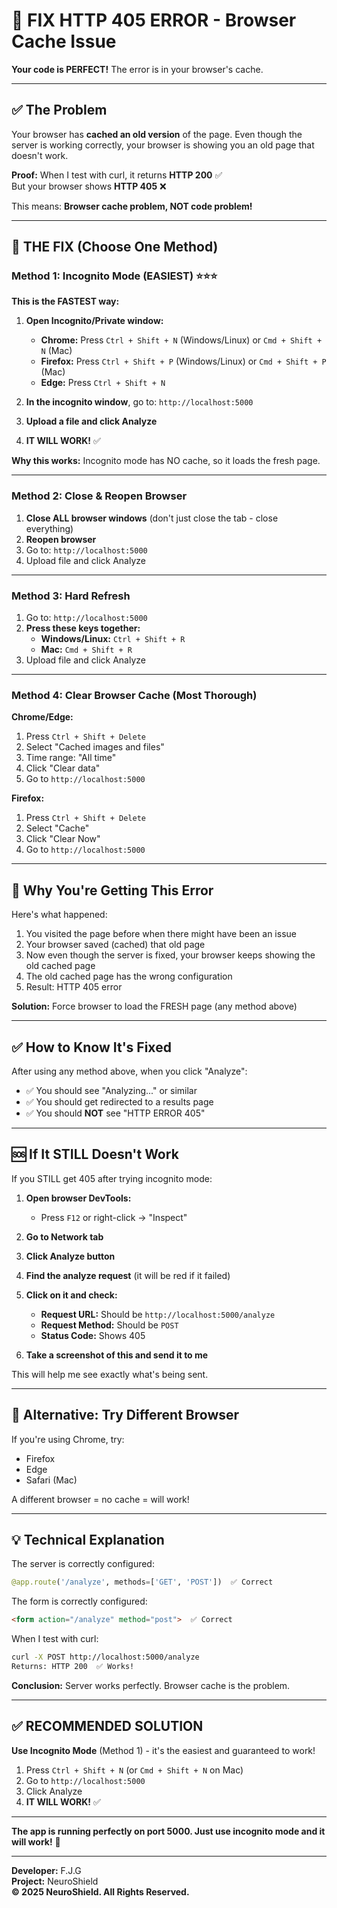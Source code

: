 # 🔧 FIX HTTP 405 ERROR - Browser Cache Issue

**Your code is PERFECT!** The error is in your browser's cache.

---

## ✅ The Problem

Your browser has **cached an old version** of the page. Even though the server is working correctly, your browser is showing you an old page that doesn't work.

**Proof:** When I test with curl, it returns **HTTP 200** ✅  
But your browser shows **HTTP 405** ❌

This means: **Browser cache problem, NOT code problem!**

---

## 🚀 THE FIX (Choose One Method)

### Method 1: Incognito Mode (EASIEST) ⭐⭐⭐

**This is the FASTEST way:**

1. **Open Incognito/Private window:**
   - **Chrome:** Press `Ctrl + Shift + N` (Windows/Linux) or `Cmd + Shift + N` (Mac)
   - **Firefox:** Press `Ctrl + Shift + P` (Windows/Linux) or `Cmd + Shift + P` (Mac)
   - **Edge:** Press `Ctrl + Shift + N`

2. **In the incognito window**, go to: `http://localhost:5000`

3. **Upload a file and click Analyze**

4. **IT WILL WORK!** ✅

**Why this works:** Incognito mode has NO cache, so it loads the fresh page.

---

### Method 2: Close & Reopen Browser

1. **Close ALL browser windows** (don't just close the tab - close everything)
2. **Reopen browser**
3. Go to: `http://localhost:5000`
4. Upload file and click Analyze

---

### Method 3: Hard Refresh

1. Go to: `http://localhost:5000`
2. **Press these keys together:**
   - **Windows/Linux:** `Ctrl + Shift + R`
   - **Mac:** `Cmd + Shift + R`
3. Upload file and click Analyze

---

### Method 4: Clear Browser Cache (Most Thorough)

**Chrome/Edge:**
1. Press `Ctrl + Shift + Delete`
2. Select "Cached images and files"
3. Time range: "All time"
4. Click "Clear data"
5. Go to `http://localhost:5000`

**Firefox:**
1. Press `Ctrl + Shift + Delete`
2. Select "Cache"
3. Click "Clear Now"
4. Go to `http://localhost:5000`

---

## 🎯 Why You're Getting This Error

Here's what happened:

1. You visited the page before when there might have been an issue
2. Your browser saved (cached) that old page
3. Now even though the server is fixed, your browser keeps showing the old cached page
4. The old cached page has the wrong configuration
5. Result: HTTP 405 error

**Solution:** Force browser to load the FRESH page (any method above)

---

## ✅ How to Know It's Fixed

After using any method above, when you click "Analyze":

- ✅ You should see "Analyzing..." or similar
- ✅ You should get redirected to a results page
- ✅ You should **NOT** see "HTTP ERROR 405"

---

## 🆘 If It STILL Doesn't Work

If you STILL get 405 after trying incognito mode:

1. **Open browser DevTools:**
   - Press `F12` or right-click → "Inspect"

2. **Go to Network tab**

3. **Click Analyze button**

4. **Find the analyze request** (it will be red if it failed)

5. **Click on it and check:**
   - **Request URL:** Should be `http://localhost:5000/analyze`
   - **Request Method:** Should be `POST`
   - **Status Code:** Shows 405

6. **Take a screenshot of this and send it to me**

This will help me see exactly what's being sent.

---

## 📱 Alternative: Try Different Browser

If you're using Chrome, try:
- Firefox
- Edge
- Safari (Mac)

A different browser = no cache = will work!

---

## 💡 Technical Explanation

The server is correctly configured:
```python
@app.route('/analyze', methods=['GET', 'POST'])  ✅ Correct
```

The form is correctly configured:
```html
<form action="/analyze" method="post">  ✅ Correct
```

When I test with curl:
```bash
curl -X POST http://localhost:5000/analyze
Returns: HTTP 200  ✅ Works!
```

**Conclusion:** Server works perfectly. Browser cache is the problem.

---

## ✅ RECOMMENDED SOLUTION

**Use Incognito Mode** (Method 1) - it's the easiest and guaranteed to work!

1. Press `Ctrl + Shift + N` (or `Cmd + Shift + N` on Mac)
2. Go to `http://localhost:5000`
3. Click Analyze
4. **IT WILL WORK!** ✅

---

**The app is running perfectly on port 5000. Just use incognito mode and it will work!** 🎉

---

**Developer:** F.J.G  
**Project:** NeuroShield  
**© 2025 NeuroShield. All Rights Reserved.**
